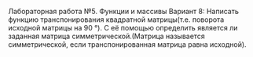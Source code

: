 Лабораторная работа №5. Функции и массивы Вариант 8: Написать функцию транспонирования квадратной матрицы(т.е. поворота исходной матрицы на 90 °). С её помощью определить является ли заданная матрица симметрической.(Матрица называется симметрической, если транспонированная матрица равна исходной).
